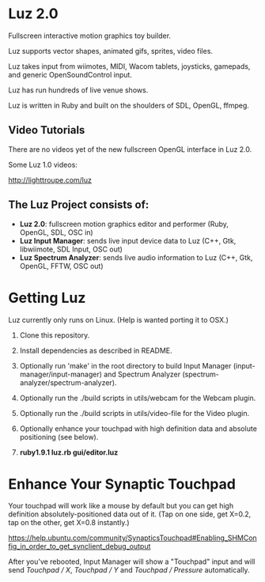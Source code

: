 # Luz 2.0

Fullscreen interactive motion graphics toy builder.

Luz supports vector shapes, animated gifs, sprites, video files.

Luz takes input from wiimotes, MIDI, Wacom tablets, joysticks, gamepads, and generic OpenSoundControl input.

Luz has run hundreds of live venue shows.

Luz is written in Ruby and built on the shoulders of SDL, OpenGL, ffmpeg.

## Video Tutorials

There are no videos yet of the new fullscreen OpenGL interface in Luz 2.0.

Some Luz 1.0 videos:

<http://lighttroupe.com/luz>

## The Luz Project consists of:

- **Luz 2.0**: fullscreen motion graphics editor and performer (Ruby, OpenGL, SDL, OSC in)
- **Luz Input Manager**: sends live input device data to Luz (C++, Gtk, libwiimote, SDL Input, OSC out)
- **Luz Spectrum Analyzer**: sends live audio information to Luz (C++, Gtk, OpenGL, FFTW, OSC out)

# Getting Luz

Luz currently only runs on Linux.  (Help is wanted porting it to OSX.)

1. Clone this repository.

2. Install dependencies as described in README.

3. Optionally run 'make' in the root directory to build Input Manager (input-manager/input-manager) and Spectrum Analyzer (spectrum-analyzer/spectrum-analyzer).

4. Optionally run the ./build scripts in utils/webcam for the Webcam plugin.

5. Optionally run the ./build scripts in utils/video-file for the Video plugin.

6. Optionally enhance your touchpad with high definition data and absolute positioning (see below).

7. **ruby1.9.1 luz.rb gui/editor.luz**


# Enhance Your Synaptic Touchpad

Your touchpad will work like a mouse by default but you can get high definition absolutely-positioned data out of it.  (Tap on one side, get X=0.2, tap on the other, get X=0.8 instantly.)

https://help.ubuntu.com/community/SynapticsTouchpad#Enabling_SHMConfig_in_order_to_get_synclient_debug_output

After you've rebooted, Input Manager will show a "Touchpad" input and will send *Touchpad / X*, *Touchpad / Y* and *Touchpad / Pressure* automatically.

